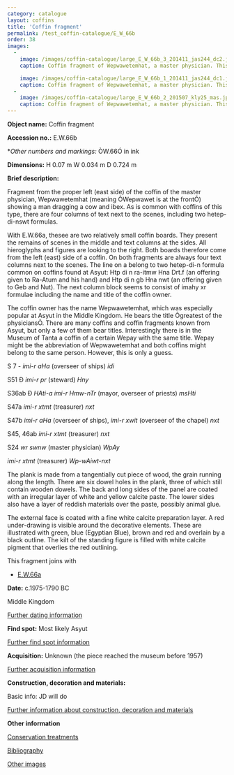 ```yaml
---
category: catalogue
layout: coffins
title: 'Coffin fragment'
permalink: /test_coffin-catalogue/E_W_66b
order: 38
images: 
  -
    image: /images/coffin-catalogue/large_E_W_66b_3_201411_jas244_dc2.jpg
    caption: Coffin fragment of Wepwawetemhat, a master physician. This fragment comes from the bottom edge of the long side of the coffin box. Back view.

    image: /images/coffin-catalogue/large_E_W_66b_1_201411_jas244_dc1.jpg
    caption: Coffin fragment of Wepwawetemhat, a master physician. This fragment comes from the bottom edge of the long side of the coffin box. Front view.
  -
    image: /images/coffin-catalogue/large_E_W_66b_2_201507_kly25_mas.jpg
    caption: Coffin fragment of Wepwawetemhat, a master physician. This fragment comes from the bottom edge of the long side of the coffin box. Close up view showing a dowel on the bottom right hand side.
---
```


**Object name:** 
Coffin fragment

**Accession no.:** 
E.W.66b

**Other numbers and markings:*
ÒW.66Ó in ink

**Dimensions:** 
H 0.07 m
W 0.034 m
D 0.724 m

**Brief description:** 

Fragment from the proper left (east side) of the coffin of the master
physician, Wepwawetemhat (meaning ÔWepwawet is at the frontÕ) showing a
man dragging a cow and ibex. As is common with coffins of this type,
there are four columns of text next to the scenes, including two
hetep-di-nswt formulas.

With E.W.66a, thesee are two relatively small coffin boards. They present 
the remains of scenes in the middle and text columns at the sides. All 
hieroglyphs and figures are looking to the right. Both boards therefore come 
from the left (east) side of a coffin. On both fragments are always four text 
columns next to the scenes. The line on a belong to two hetep-di-n formula
common on coffins found at Asyut: Htp di n ra-itmw Hna Drt.f (an
offering given to Ra-Atum and his hand) and Htp di n gb Hna nwt (an
offering given to Geb and Nut). The next column block seems to consist
of imahy xr formulae including the name and title of the coffin
owner.

The coffin owner has the name Wepwawetemhat, which was especially
popular at Asyut in the Middle Kingdom. He bears the title Ôgreatest of
the physiciansÕ. There are many coffins and coffin fragments known from
Asyut, but only a few of them bear titles. Interestingly there is in the
Museum of Tanta a coffin of a certain Wepay with the same title. Wepay
might be the abbreviation of Wepwawetemhat and both coffins might belong
to the same person. However, this is only a guess. 

S 7 - _imi-r aHa_ (overseer of ships) _idi_

S51 Ð _imi-r pr_ (steward) _Hny_

S36ab Ð _HAti-a imi-r Hmw-nTr_ (mayor, overseer of priests) _msHti_

S47a _imi-r xtmt_ (treasurer) _nxt_

S47b _imi-r aHa_ (overseer of ships), _imi-r xwit_ (overseer of the chapel) _nxt_

S45, 46ab _imi-r xtmt_ (treasurer) _nxt_

S24 _wr swnw_ (master physician) _WpAy_

_imi-r xtmt_ (treasurer) _Wp-wAiwt-nxt_

The plank is made from a tangentially cut piece of wood, the grain
running along the length. There are six dowel holes in the plank, three
of which still contain wooden dowels. The back and long sides of the
panel are coated with an irregular layer of white and yellow calcite
paste. The lower sides also have a layer of reddish materials over the
paste, possibly animal glue.

The external face is coated with a fine white calcite preparation layer.
A red under-drawing is visible around the decorative elements. These are
illustrated with green, blue (Egyptian Blue), brown and red and overlain
by a black outline. The kilt of the standing figure is filled with white
calcite pigment that overlies the red outlining.

This fragment joins with

* [E.W.66a](/coffin-catalogue/E_W_66a)

**Date:**
c.1975-1790 BC

Middle Kingdom

[Further dating information](/catalogue_extras/E_W_66b_dating)

**Find spot:**
Most likely Asyut

[Further find spot information](/catalogue_extras/E_W_66b_findspot)

**Acquisition:**
Unknown (the piece reached the museum before 1957)

[Further acquisition information](/catalogue_extras/E_W_66b_acquisition)

**Construction, decoration and materials:**

Basic info: JD will do

[Further information about construction, decoration and materials](/catalogue_extras/E_W_66b_materials)


**Other information**

[Conservation treatments](/catalogue_extras/E_W_66b_conservation)

[Bibliography](/catalogue_extras/E_W_66b_bibliography)

[Other images](/catalogue_extras/E_W_66b_imagesheet)


